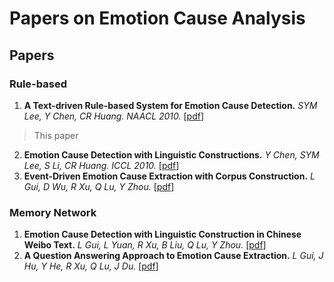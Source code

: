 # Papers on Emotion Cause Analysis

## Papers
### Rule-based
1. **A Text-driven Rule-based System for Emotion Cause Detection.** *SYM Lee, Y Chen, CR Huang. NAACL  2010.* [[pdf](http://www.aclweb.org/anthology/W10-0206)]
> This paper 
2. **Emotion Cause Detection with Linguistic Constructions.** *Y Chen, SYM Lee, S Li, CR Huang. ICCL 2010.* [[pdf](http://lexitron.nectec.or.th/public/COLING-2010_Beijing_China/PAPERS/pdf/PAPERS021.pdf)]
3. **Event-Driven Emotion Cause Extraction with Corpus Construction.** *L Gui, D Wu, R Xu, Q Lu, Y Zhou.* [[pdf](http://www.aclweb.org/anthology/D16-1170)]
### Memory Network
1. **Emotion Cause Detection with Linguistic Construction in Chinese Weibo Text.** *L Gui, L Yuan, R Xu, B Liu, Q Lu, Y Zhou.* [[pdf](https://www.researchgate.net/profile/Ruifeng_Xu2/publication/289764554_Emotion_Cause_Detection_with_Linguistic_Construction_in_Chinese_Weibo_Text/links/5825eb3308aeebc4f8a1e0b2/Emotion-Cause-Detection-with-Linguistic-Construction-in-Chinese-Weibo-Text.pdf)]
2. **A Question Answering Approach to Emotion Cause Extraction.** *L Gui, J Hu, Y He, R Xu, Q Lu, J Du.* [[pdf](https://arxiv.org/pdf/1708.05482.pdf)]
